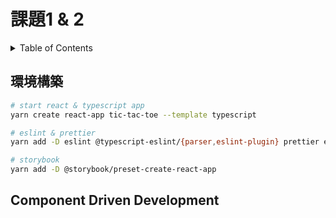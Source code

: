 # 課題1 & 2

<!-- START doctoc generated TOC please keep comment here to allow auto update -->
<!-- DON'T EDIT THIS SECTION, INSTEAD RE-RUN doctoc TO UPDATE -->
<details>
<summary>Table of Contents</summary>

- [環境構築](#%E7%92%B0%E5%A2%83%E6%A7%8B%E7%AF%89)
- [Component Driven Development](#component-driven-development)

</details>
<!-- END doctoc generated TOC please keep comment here to allow auto update -->

## 環境構築

```bash
# start react & typescript app
yarn create react-app tic-tac-toe --template typescript

# eslint & prettier
yarn add -D eslint @typescript-eslint/{parser,eslint-plugin} prettier eslint-config-prettier eslint-plugin-react

# storybook
yarn add -D @storybook/preset-create-react-app
```

## Component Driven Development


